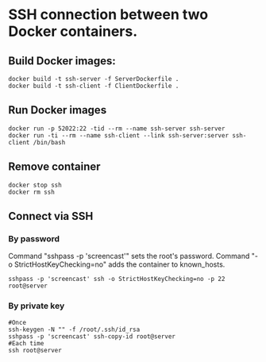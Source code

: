 # SSH connection between two Docker containers.

## Build Docker images:
```
docker build -t ssh-server -f ServerDockerfile .
docker build -t ssh-client -f ClientDockerfile .
```

## Run Docker images
```
docker run -p 52022:22 -tid --rm --name ssh-server ssh-server
docker run -ti --rm --name ssh-client --link ssh-server:server ssh-client /bin/bash
```

## Remove container
```
docker stop ssh
docker rm ssh
```

## Connect via SSH
### By password
Command "sshpass -p 'screencast'" sets the root's password.
Command "-o StrictHostKeyChecking=no" adds the container to known_hosts.
```
sshpass -p 'screencast' ssh -o StrictHostKeyChecking=no -p 22 root@server
```
### By private key
```
#Once
ssh-keygen -N "" -f /root/.ssh/id_rsa
sshpass -p 'screencast' ssh-copy-id root@server
#Each time
ssh root@server
```
